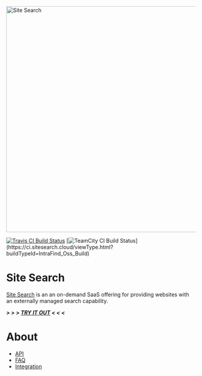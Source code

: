 <img src="https://api.sitesearch.cloud/theme/logo.png" alt="Site Search" width="600" style="max-width:100%;">

[![Travis CI Build Status](https://travis-ci.org/intrafind/if-sitesearch.svg)](https://travis-ci.org/intrafind/if-sitesearch)
[![TeamCity CI Build Status](https://ci.sitesearch.cloud/app/rest/builds/buildType(id:IntraFind_Oss_Build)/statusIcon)](https://ci.sitesearch.cloud/viewType.html?buildTypeId=IntraFind_Oss_Build)

Site Search 
=
[Site Search](https://api.sitesearch.cloud) is an an on-demand SaaS offering for providing websites with an externally managed search capability. 

***> > > [TRY IT OUT](https://api.sitesearch.cloud/sitesearch-gadget.html) < < <***    

# About

* [API](https://api.sitesearch.cloud/swagger-ui.html)
* [FAQ](https://doc.sitesearch.cloud/faq)
* [Integration](https://doc.sitesearch.cloud/Site%20Search%20Product%20Overview.pdf)
    
